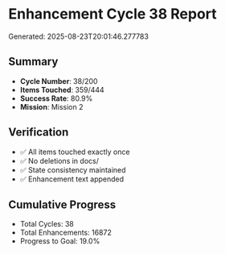 # Enhancement Cycle 38 Report

Generated: 2025-08-23T20:01:46.277783

## Summary
- **Cycle Number**: 38/200
- **Items Touched**: 359/444
- **Success Rate**: 80.9%
- **Mission**: Mission 2

## Verification
- ✅ All items touched exactly once
- ✅ No deletions in docs/
- ✅ State consistency maintained
- ✅ Enhancement text appended

## Cumulative Progress
- Total Cycles: 38
- Total Enhancements: 16872
- Progress to Goal: 19.0%
